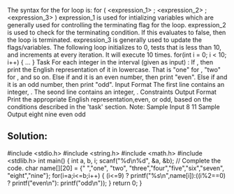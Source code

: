 The syntax for the for loop is:
for ( <expression_1> ; <expression_2> ; <expression_3> )
    <statement>
expression_1 is used for intializing variables which are generally used for controlling the terminating flag for the loop.
expression_2 is used to check for the terminating condition. If this evaluates to false, then the loop is terminated.
expression_3 is generally used to update the flags/variables.
The following loop initializes  to 0, tests that  is less than 10, and increments  at every iteration. It will execute 10 times.
for(int i = 0; i < 10; i++) {
    ...
}
Task
For each integer  in the interval  (given as input) :
If , then print the English representation of it in lowercase. That is "one" for , "two" for , and so on.
Else if  and it is an even number, then print "even".
Else if  and it is an odd number, then print "odd".
Input Format
The first line contains an integer, .
The seond line contains an integer, .
Constraints
Output Format
Print the appropriate English representation,even, or odd, based on the conditions described in the 'task' section.
Note: 
Sample Input
8
11
Sample Output
eight
nine
even
odd

Solution:
----------------------------------------------------------------------------------------------------------------------------------------------------
#include <stdio.h>
#include <string.h>
#include <math.h>
#include <stdlib.h>
int main() 
{
    int a, b, i;
    scanf("%d\n%d", &a, &b);
  	// Complete the code.
    char name[][20] = {" ","one", "two", "three","four","five","six","seven", "eight","nine"};
    for(i=a;i<=b;i++)
        {
            (i<=9) ? printf("%s\n",name[i]):((i%2==0) ? printf("even\n"): printf("odd\n"));
        }
    return 0;
}


